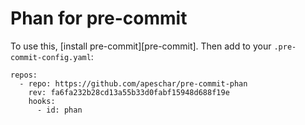 # Phan for pre-commit

To use this, [install pre-commit][pre-commit]. Then add to your
`.pre-commit-config.yaml`:

```
repos:
  - repo: https://github.com/apeschar/pre-commit-phan
    rev: fa6fa232b28cd13a55b33d0fabf15948d688f19e
    hooks:
      - id: phan
```

